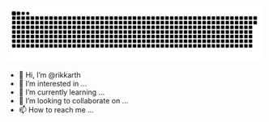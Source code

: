 ![Snake animation](https://github.com/rikkarth/rikkarth/blob/output/github-contribution-grid-snake.svg)

- 👋 Hi, I’m @rikkarth
- 👀 I’m interested in ...
- 🌱 I’m currently learning ...
- 💞️ I’m looking to collaborate on ...
- 📫 How to reach me ...

<!---
rikkarth/rikkarth is a ✨ special ✨ repository because its `README.md` (this file) appears on your GitHub profile.
You can click the Preview link to take a look at your changes.
--->
